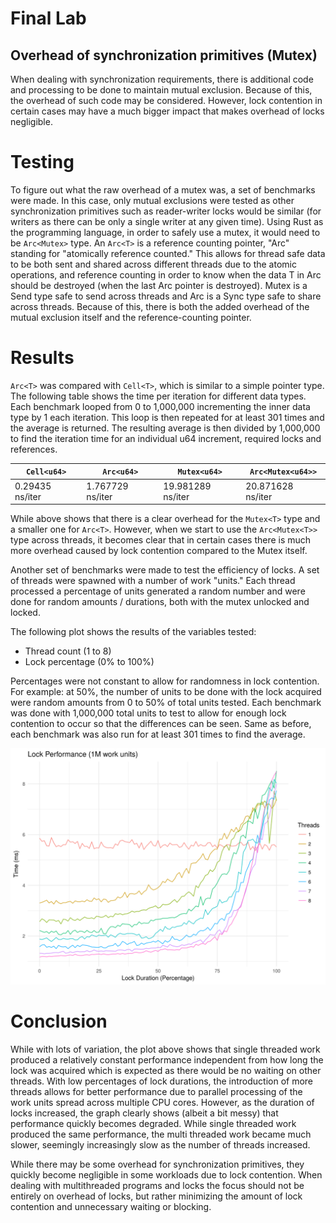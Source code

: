 # Final Lab

## Overhead of synchronization primitives (Mutex)

When dealing with synchronization requirements, there is additional code and processing to be done to maintain mutual exclusion. Because of this, the overhead of such code may be considered. However, lock contention in certain cases may have a much bigger impact that makes overhead of locks negligible.

# Testing

To figure out what the raw overhead of a mutex was, a set of benchmarks were made. In this case, only mutual exclusions were tested as other synchronization primitives such as reader-writer locks would be similar (for writers as there can be only a single writer at any given time). Using Rust as the programming language, in order to safely use a mutex, it would need to be `Arc<Mutex>` type. An `Arc<T>` is a reference counting pointer, "Arc" standing for "atomically reference counted." This allows for thread safe data to be both sent and shared across different threads due to the atomic operations, and reference counting in order to know when the data T in Arc<T> should be destroyed (when the last Arc pointer is destroyed). Mutex<T> is a Send type safe to send across threads and Arc<T> is a Sync type safe to share across threads. Because of this, there is both the added overhead of the mutual exclusion itself and the reference-counting pointer.

# Results

`Arc<T>` was compared with `Cell<T>`, which is similar to a simple pointer type. The following table shows the time per iteration for different data types. Each benchmark looped from 0 to 1,000,000 incrementing the inner data type by 1 each iteration. This loop is then repeated for at least 301 times and the average is returned. The resulting average is then divided by 1,000,000 to find the iteration time for an individual u64 increment, required locks and references.

| `Cell<u64>`     | `Arc<u64>`       | `Mutex<u64>`      | `Arc<Mutex<u64>>` |
| --------------- | ---------------- | ----------------- | ----------------- |
| 0.29435 ns/iter | 1.767729 ns/iter | 19.981289 ns/iter | 20.871628 ns/iter |

While above shows that there is a clear overhead for the `Mutex<T>` type and a smaller one for `Arc<T>`. However, when we start to use the `Arc<Mutex<T>>` type across threads, it becomes clear that in certain cases there is much more overhead caused by lock contention compared to the Mutex itself.

Another set of benchmarks were made to test the efficiency of locks. A set of threads were spawned with a number of work "units." Each thread processed a percentage of units generated a random number and were done for random amounts / durations, both with the mutex unlocked and locked.

The following plot shows the results of the variables tested:

* Thread count (1 to 8)
* Lock percentage (0% to 100%)

Percentages were not constant to allow for randomness in lock contention. For example: at 50%, the number of units to be done with the lock acquired were random amounts from 0 to 50% of total units tested. Each benchmark was done with 1,000,000 total units to test to allow for enough lock contention to occur so that the differences can be seen. Same as before, each benchmark was also run for at least 301 times to find the average.

![Plot](plot.png)

# Conclusion

While with lots of variation, the plot above shows that single threaded work produced a relatively constant performance independent from how long the lock was acquired which is expected as there would be no waiting on other threads. With low percentages of lock durations, the introduction of more threads allows for better performance due to parallel processing of the work units spread across multiple CPU cores. However, as the duration of locks increased, the graph clearly shows (albeit a bit messy) that performance quickly becomes degraded. While single threaded work produced the same performance, the multi threaded work became much slower, seemingly increasingly slow as the number of threads increased.

While there may be some overhead for synchronization primitives, they quickly become negligible in some workloads due to lock contention. When dealing with multithreaded programs and locks the focus should not be entirely on overhead of locks, but rather minimizing the amount of lock contention and unnecessary waiting or blocking.
